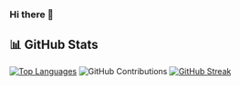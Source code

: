 ### Hi there 👋

<!--
**NewIron7/NewIron7** is a ✨ _special_ ✨ repository because its `README.md` (this file) appears on your GitHub profile.

Here are some ideas to get you started:

- 🔭 I’m currently working on ...
- 🌱 I’m currently learning ...
- 👯 I’m looking to collaborate on ...
- 🤔 I’m looking for help with ...
- 💬 Ask me about ...
- 📫 How to reach me: ...
- 😄 Pronouns: ...
- ⚡ Fun fact: ...
-->

## 📊 GitHub Stats
[![Top Languages](https://github-readme-stats.vercel.app/api/top-langs/?username=NewIron7&layout=compact&langs_count=8&theme=dark)](https://github.com/NewIron7)
![GitHub Contributions](https://github-readme-stats.vercel.app/api?username=NewIron7&show_icons=true&theme=dark)
[![GitHub Streak](http://github-readme-streak-stats.herokuapp.com?user=NewIron7&theme=dark)](https://github.com/NewIron7)
